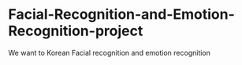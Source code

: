 # Facial-Recognition-and-Emotion-Recognition-project
We want to Korean Facial recognition and emotion recognition

